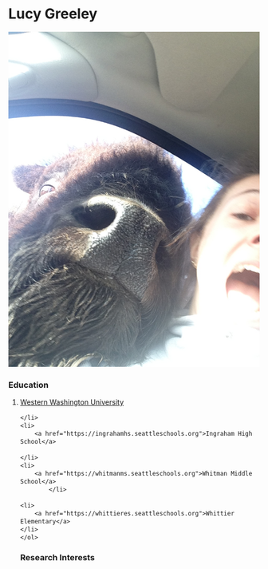 
<h1> Lucy Greeley </h1>

![picture of me!](IMG_2861.jpeg "Lucy")

<h3> Education </h3>

<ol>
    <li> 
        <a href="https://www.wwu.edu">Western Washington University</a>
        
    </li>
    <li>
        <a href="https://ingrahamhs.seattleschools.org">Ingraham High School</a>
        
    </li>
    <li>
        <a href="https://whitmanms.seattleschools.org">Whitman Middle School</a>
            </li>
    
    <li>
        <a href="https://whittieres.seattleschools.org">Whittier Elementary</a>
    </li>
    </ol>
    
<h3> Research Interests </h3>